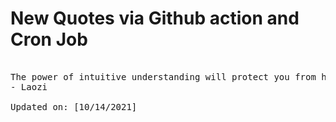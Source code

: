 # New Quotes via Github action and Cron Job

<pre>
<!-- #quote -->
The power of intuitive understanding will protect you from harm until the end of your days.
- Laozi

Updated on: [10/14/2021]
<!-- #quoteEnd -->
</pre>

